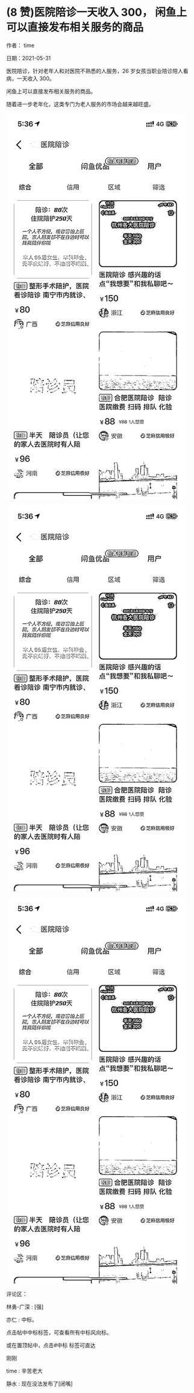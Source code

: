 
# (8 赞)医院陪诊一天收入 300， 闲鱼上可以直接发布相关服务的商品

作者： time

日期：2021-05-31

医院陪诊，针对老年人和对医院不熟悉的人服务，26 岁女孩当职业陪诊陪人看病，一天收入 300。

闲鱼上可以直接发布相关服务的商品。

随着进一步老年化，这类专门为老人服务的市场会越来越旺盛。

![](img/zhonglaonian_2079.png)

 

 

![](img/zhonglaonian_2084.png)

 

 

![](img/zhonglaonian_2089.png)

评论区：

林勇-广深 : [强]

亦仁 : 中标。

点击帖中中标标签，可查看所有中标风向标。

或在置顶帖中，点击#中标  标签可直达

刚刚

time : 辛苦老大

静水 : 现在没法发布了[闭嘴]
